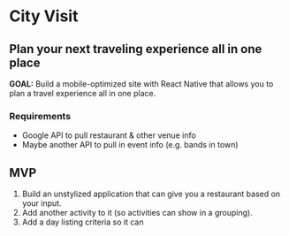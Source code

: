 # City Visit
## Plan your next traveling experience all in one place

**GOAL:** Build a mobile-optimized site with React Native that allows you to plan a travel experience all in one place.

### Requirements
- Google API to pull restaurant & other venue info
- Maybe another API to pull in event info (e.g. bands in town)

## MVP
1. Build an unstylized application that can give you a restaurant based on your input.
2. Add another activity to it (so activities can show in a grouping).
3. Add a day listing criteria so it can 
